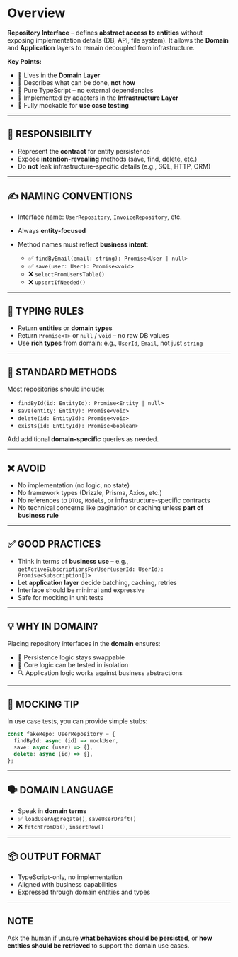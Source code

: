 # Overview

**Repository Interface** – defines **abstract access to entities** without exposing implementation details (DB, API, file system). It allows the **Domain** and **Application** layers to remain decoupled from infrastructure.

**Key Points:**

- 📁 Lives in the **Domain Layer**
- 💬 Describes what can be done, **not how**
- 🧩 Pure TypeScript – no external dependencies
- 🔌 Implemented by adapters in the **Infrastructure Layer**
- 🧪 Fully mockable for **use case testing**

---

## 🧠 RESPONSIBILITY

- Represent the **contract** for entity persistence
- Expose **intention-revealing** methods (save, find, delete, etc.)
- Do **not** leak infrastructure-specific details (e.g., SQL, HTTP, ORM)

---

## ✍️ NAMING CONVENTIONS

- Interface name: `UserRepository`, `InvoiceRepository`, etc.
- Always **entity-focused**
- Method names must reflect **business intent**:

  - ✅ `findByEmail(email: string): Promise<User | null>`
  - ✅ `save(user: User): Promise<void>`
  - ❌ `selectFromUsersTable()`
  - ❌ `upsertIfNeeded()`

---

## 🧩 TYPING RULES

- Return **entities** or **domain types**
- Return `Promise<T>` or `null` / `void` – no raw DB values
- Use **rich types** from domain:
  e.g., `UserId`, `Email`, not just `string`

---

## 🔁 STANDARD METHODS

Most repositories should include:

- `findById(id: EntityId): Promise<Entity | null>`
- `save(entity: Entity): Promise<void>`
- `delete(id: EntityId): Promise<void>`
- `exists(id: EntityId): Promise<boolean>`

Add additional **domain-specific** queries as needed.

---

## ❌ AVOID

- No implementation (no logic, no state)
- No framework types (Drizzle, Prisma, Axios, etc.)
- No references to `DTOs`, `Models`, or infrastructure-specific contracts
- No technical concerns like pagination or caching unless **part of business rule**

---

## ✅ GOOD PRACTICES

- Think in terms of **business use** – e.g.,
  `getActiveSubscriptionsForUser(userId: UserId): Promise<Subscription[]>`
- Let **application layer** decide batching, caching, retries
- Interface should be minimal and expressive
- Safe for mocking in unit tests

---

## 💡 WHY IN DOMAIN?

Placing repository interfaces in the **domain** ensures:

- 🔄 Persistence logic stays swappable
- 🧪 Core logic can be tested in isolation
- 🔍 Application logic works against business abstractions

---

## 🧪 MOCKING TIP

In use case tests, you can provide simple stubs:

```ts
const fakeRepo: UserRepository = {
  findById: async (id) => mockUser,
  save: async (user) => {},
  delete: async (id) => {},
};
```

---

## 🗣️ DOMAIN LANGUAGE

- Speak in **domain terms**
- ✅ `loadUserAggregate()`, `saveUserDraft()`
- ❌ `fetchFromDb()`, `insertRow()`

---

## 📦 OUTPUT FORMAT

- TypeScript-only, no implementation
- Aligned with business capabilities
- Expressed through domain entities and types

---

## NOTE

Ask the human if unsure **what behaviors should be persisted**, or **how entities should be retrieved** to support the domain use cases.
